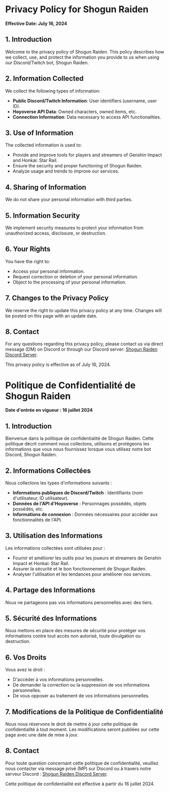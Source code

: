 # Privacy Policy for Shogun Raiden

**Effective Date: July 16, 2024**

## 1. Introduction

Welcome to the privacy policy of Shogun Raiden. This policy describes how we collect, use, and protect the information you provide to us when using our Discord/Twitch bot, Shogun Raiden.

## 2. Information Collected

We collect the following types of information:

- **Public Discord/Twitch Information**: User identifiers (username, user ID).
- **Hoyoverse API Data**: Owned characters, owned items, etc.
- **Connection Information**: Data necessary to access API functionalities.

## 3. Use of Information

The collected information is used to:

- Provide and improve tools for players and streamers of Genshin Impact and Honkai: Star Rail.
- Ensure the security and proper functioning of Shogun Raiden.
- Analyze usage and trends to improve our services.

## 4. Sharing of Information

We do not share your personal information with third parties.

## 5. Information Security

We implement security measures to protect your information from unauthorized access, disclosure, or destruction.

## 6. Your Rights

You have the right to:

- Access your personal information.
- Request correction or deletion of your personal information.
- Object to the processing of your personal information.

## 7. Changes to the Privacy Policy

We reserve the right to update this privacy policy at any time. Changes will be posted on this page with an update date.

## 8. Contact

For any questions regarding this privacy policy, please contact us via direct message (DM) on Discord or through our Discord server: [Shogun Raiden Discord Server](https://discord.com/invite/9HYz3PdspC).

This privacy policy is effective as of July 16, 2024.

# Politique de Confidentialité de Shogun Raiden

**Date d'entrée en vigueur : 16 juillet 2024**

## 1. Introduction

Bienvenue dans la politique de confidentialité de Shogun Raiden. Cette politique décrit comment nous collectons, utilisons et protégeons les informations que vous nous fournissez lorsque vous utilisez notre bot Discord, Shogun Raiden.

## 2. Informations Collectées

Nous collectons les types d'informations suivants :

- **Informations publiques de Discord/Twitch** : Identifiants (nom d'utilisateur, ID utilisateur).
- **Données de l'API d'Hoyoverse** : Personnages possédés, objets possédés, etc.
- **Informations de connexion** : Données nécessaires pour accéder aux fonctionnalités de l'API.

## 3. Utilisation des Informations

Les informations collectées sont utilisées pour :

- Fournir et améliorer les outils pour les joueurs et streamers de Genshin Impact et Honkai: Star Rail.
- Assurer la sécurité et le bon fonctionnement de Shogun Raiden.
- Analyser l'utilisation et les tendances pour améliorer nos services.

## 4. Partage des Informations

Nous ne partageons pas vos informations personnelles avec des tiers.

## 5. Sécurité des Informations

Nous mettons en place des mesures de sécurité pour protéger vos informations contre tout accès non autorisé, toute divulgation ou destruction.

## 6. Vos Droits

Vous avez le droit :

- D'accéder à vos informations personnelles.
- De demander la correction ou la suppression de vos informations personnelles.
- De vous opposer au traitement de vos informations personnelles.

## 7. Modifications de la Politique de Confidentialité

Nous nous réservons le droit de mettre à jour cette politique de confidentialité à tout moment. Les modifications seront publiées sur cette page avec une date de mise à jour.

## 8. Contact

Pour toute question concernant cette politique de confidentialité, veuillez nous contacter via message privé (MP) sur Discord ou à travers notre serveur Discord : [Shogun Raiden Discord Server](https://discord.com/invite/9HYz3PdspC).

Cette politique de confidentialité est effective à partir du 16 juillet 2024.
